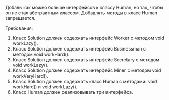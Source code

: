 
Добавь как можно больше интерфейсов к классу Human, но так, чтобы он не стал абстрактным классом.
Добавлять методы в класс Human запрещается.


Требования:
1.	Класс Solution должен содержать интерфейс Worker с методом void workLazy().
2.	Класс Solution должен содержать интерфейс Businessman с методом void workHard().
3.	Класс Solution должен содержать интерфейс Secretary с методом void workLazy().
4.	Класс Solution должен содержать интерфейс Miner с методом void workVeryHard().
5.	Класс Solution должен содержать класс Human с методами: void workHard() и void workLazy().
6.	Класс Human должен реализовывать три интерфейса.


